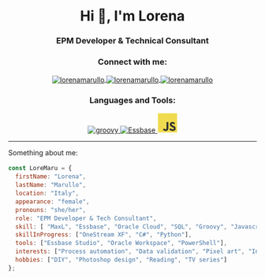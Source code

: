 <h1 align="center">Hi 👋, I'm Lorena</h1>
<h3 align="center">EPM Developer & Technical Consultant</h3>

<div class="conteiner">
  <div>
    <h3 align="center">Connect with me:</h3>
    <p align="center">
      <a href="https://twitter.com/lorenamarullo" target="blank">
        <img align="center" src="https://raw.githubusercontent.com/rahuldkjain/github-profile-readme-generator/master/src/images/icons/Social/twitter.svg" alt="lorenamarullo" height="30" width="40" />
      </a>
      <a href="https://linkedin.com/in/lorena-marullo-443072138" target="blank">
        <img align="center" src="https://raw.githubusercontent.com/rahuldkjain/github-profile-readme-generator/master/src/images/icons/Social/linked-in-alt.svg" alt="lorenamarullo" height="30" width="40" />
      </a>
      <a href="https://instagram.com/lorenamarullo" target="blank">
        <img align="center" src="https://raw.githubusercontent.com/rahuldkjain/github-profile-readme-generator/master/src/images/icons/Social/instagram.svg" alt="lorenamarullo" height="30" width="40" />
      </a>
    </p>
  </div>

  <div>
    <h3 align="center">Languages and Tools:</h3>
    <p align="center">
      <a href="https://groovy-lang.org/" target="_blank" rel="noreferrer">
        <img src="https://cdn.jsdelivr.net/gh/devicons/devicon@latest/icons/groovy/groovy-original.svg" alt="groovy" width="60" height="60"/>         
      </a>
      <a href="https://www.oracle.com/performance-management/essbase/" target="_blank" rel="noreferrer">
        <img src="https://cdn.worldvectorlogo.com/logos/oracle-6.svg" alt="Essbase" width="40" height="40"/>
      </a>
      <a href="https://www.javascript.com/" target="_blank" rel="noreferrer">
        <img src="https://raw.githubusercontent.com/devicons/devicon/master/icons/javascript/javascript-original.svg" alt="javascript" width="40" height="40"/>
      </a>
    </p>
  </div>
</div>

<hr>

Something about me:

```javascript
const LoreMaru = {
  firstName: "Lorena",
  lastName: "Marullo",
  location: "Italy",
  appearance: "female",
  pronouns: "she/her",
  role: "EPM Developer & Tech Consultant",
  skill: [ "MaxL", "Essbase", "Oracle Cloud", "SQL", "Groovy", "Javascript"],
  skillInProgress: ["OneStream XF", "C#", "Python"],
  tools: ["Essbase Studio", "Oracle Workspace", "PowerShell"],
  interests: ["Process automation", "Data validation", "Pixel art", "Indie game development"],
  hobbies: ["DIY", "Photoshop design", "Reading", "TV series"]
};
